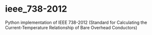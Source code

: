 # ieee_738-2012
Python implementation of IEEE 738-2012 (Standard for Calculating the Current-Temperature Relationship of Bare Overhead Conductors)
